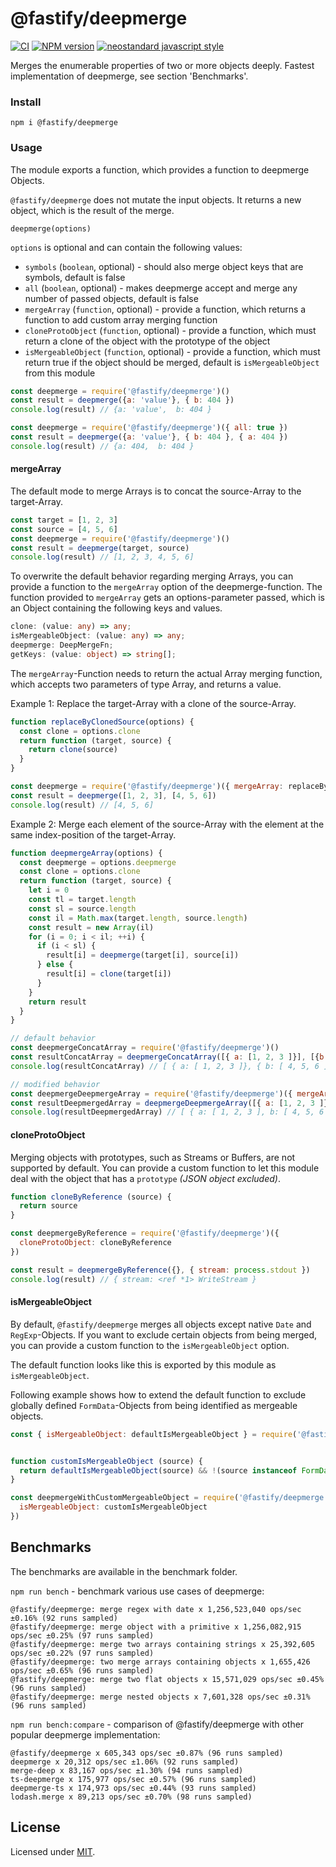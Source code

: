 # @fastify/deepmerge

[![CI](https://github.com/fastify/deepmerge/actions/workflows/ci.yml/badge.svg?branch=main)](https://github.com/fastify/deepmerge/actions/workflows/ci.yml)
[![NPM version](https://img.shields.io/npm/v/@fastify/deepmerge.svg?style=flat)](https://www.npmjs.com/package/@fastify/deepmerge)
[![neostandard javascript style](https://img.shields.io/badge/code_style-neostandard-brightgreen?style=flat)](https://github.com/neostandard/neostandard)

Merges the enumerable properties of two or more objects deeply. Fastest implementation of deepmerge, see section 'Benchmarks'.

### Install
```
npm i @fastify/deepmerge
```

### Usage

The module exports a function, which provides a function to deepmerge Objects.

`@fastify/deepmerge` does not mutate the input objects. It returns a new object, which is the result of the merge.

```
deepmerge(options)
```

`options` is optional and can contain the following values:

- `symbols` (`boolean`, optional) - should also merge object keys that are symbols, default is false
- `all` (`boolean`, optional) - makes deepmerge accept and merge any number of passed objects, default is false
- `mergeArray` (`function`, optional) - provide a function, which returns a function to add custom array merging function
- `cloneProtoObject` (`function`, optional) - provide a function, which must return a clone of the object with the prototype of the object
- `isMergeableObject` (`function`, optional) - provide a function, which must return true if the object should be merged, default is `isMergeableObject` from this module

```js
const deepmerge = require('@fastify/deepmerge')()
const result = deepmerge({a: 'value'}, { b: 404 })
console.log(result) // {a: 'value',  b: 404 }
```

```js
const deepmerge = require('@fastify/deepmerge')({ all: true })
const result = deepmerge({a: 'value'}, { b: 404 }, { a: 404 })
console.log(result) // {a: 404,  b: 404 }
```

#### mergeArray

The default mode to merge Arrays is to concat the source-Array to the target-Array.

```js
const target = [1, 2, 3]
const source = [4, 5, 6]
const deepmerge = require('@fastify/deepmerge')()
const result = deepmerge(target, source)
console.log(result) // [1, 2, 3, 4, 5, 6]
```

To overwrite the default behavior regarding merging Arrays, you can provide a function to the
`mergeArray` option of the deepmerge-function. The function provided to `mergeArray`
gets an options-parameter passed, which is an Object containing the following keys and values.

```typescript
clone: (value: any) => any;
isMergeableObject: (value: any) => any;
deepmerge: DeepMergeFn;
getKeys: (value: object) => string[];
```

The `mergeArray`-Function needs to return the actual Array merging function, which accepts two parameters of type
Array, and returns a value.

Example 1: Replace the target-Array with a clone of the source-Array.

```js
function replaceByClonedSource(options) {
  const clone = options.clone
  return function (target, source) {
    return clone(source)
  }
}

const deepmerge = require('@fastify/deepmerge')({ mergeArray: replaceByClonedSource })
const result = deepmerge([1, 2, 3], [4, 5, 6])
console.log(result) // [4, 5, 6]
```

Example 2: Merge each element of the source-Array with the element at the same index-position of the target-Array.

```js
function deepmergeArray(options) {
  const deepmerge = options.deepmerge
  const clone = options.clone
  return function (target, source) {
    let i = 0
    const tl = target.length
    const sl = source.length
    const il = Math.max(target.length, source.length)
    const result = new Array(il)
    for (i = 0; i < il; ++i) {
      if (i < sl) {
        result[i] = deepmerge(target[i], source[i])
      } else {
        result[i] = clone(target[i])
      }
    }
    return result
  }
}

// default behavior
const deepmergeConcatArray = require('@fastify/deepmerge')()
const resultConcatArray = deepmergeConcatArray([{ a: [1, 2, 3 ]}], [{b: [4, 5, 6]}])
console.log(resultConcatArray) // [ { a: [ 1, 2, 3 ]}, { b: [ 4, 5, 6 ] } ]

// modified behavior
const deepmergeDeepmergeArray = require('@fastify/deepmerge')({ mergeArray: deepmergeArray })
const resultDeepmergedArray = deepmergeDeepmergeArray([{ a: [1, 2, 3 ]}], [{b: [4, 5, 6]}])
console.log(resultDeepmergedArray) // [ { a: [ 1, 2, 3 ], b: [ 4, 5, 6 ] } ]
```

#### cloneProtoObject

Merging objects with prototypes, such as Streams or Buffers, are not supported by default.
You can provide a custom function to let this module deal with the object that has a `prototype` _(JSON object excluded)_.

```js
function cloneByReference (source) {
  return source
}

const deepmergeByReference = require('@fastify/deepmerge')({
  cloneProtoObject: cloneByReference
})

const result = deepmergeByReference({}, { stream: process.stdout })
console.log(result) // { stream: <ref *1> WriteStream }
```

#### isMergeableObject

By default, `@fastify/deepmerge` merges all objects except native `Date` and `RegExp`-Objects. If you want to exclude certain objects from being merged, you can provide a custom function to the `isMergeableObject` option.

The default function looks like this is exported by this module as `isMergeableObject`.

Following example shows how to extend the default function to exclude globally defined `FormData`-Objects from being identified as mergeable objects.

```js
const { isMergeableObject: defaultIsMergeableObject } = require('@fastify/deepmerge')


function customIsMergeableObject (source) {
  return defaultIsMergeableObject(source) && !(source instanceof FormData)
}

const deepmergeWithCustomMergeableObject = require('@fastify/deepmerge')({
  isMergeableObject: customIsMergeableObject
})
```

## Benchmarks

The benchmarks are available in the benchmark folder.

`npm run bench` - benchmark various use cases of deepmerge:
```
@fastify/deepmerge: merge regex with date x 1,256,523,040 ops/sec ±0.16% (92 runs sampled)
@fastify/deepmerge: merge object with a primitive x 1,256,082,915 ops/sec ±0.25% (97 runs sampled)
@fastify/deepmerge: merge two arrays containing strings x 25,392,605 ops/sec ±0.22% (97 runs sampled)
@fastify/deepmerge: two merge arrays containing objects x 1,655,426 ops/sec ±0.65% (96 runs sampled)
@fastify/deepmerge: merge two flat objects x 15,571,029 ops/sec ±0.45% (96 runs sampled)
@fastify/deepmerge: merge nested objects x 7,601,328 ops/sec ±0.31% (96 runs sampled)
```

`npm run bench:compare` - comparison of @fastify/deepmerge with other popular deepmerge implementation:
```
@fastify/deepmerge x 605,343 ops/sec ±0.87% (96 runs sampled)
deepmerge x 20,312 ops/sec ±1.06% (92 runs sampled)
merge-deep x 83,167 ops/sec ±1.30% (94 runs sampled)
ts-deepmerge x 175,977 ops/sec ±0.57% (96 runs sampled)
deepmerge-ts x 174,973 ops/sec ±0.44% (93 runs sampled)
lodash.merge x 89,213 ops/sec ±0.70% (98 runs sampled)
```

## License

Licensed under [MIT](./LICENSE).
